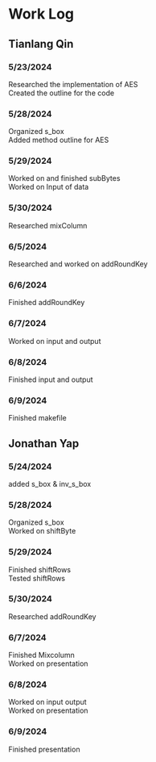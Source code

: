 # Work Log

## Tianlang Qin

### 5/23/2024
Researched the implementation of AES \
Created the outline for the code

### 5/28/2024
Organized s_box \
Added method outline for AES

### 5/29/2024
Worked on and finished subBytes\
Worked on Input of data

### 5/30/2024
Researched mixColumn

### 6/5/2024
Researched and worked on addRoundKey

### 6/6/2024
Finished addRoundKey

### 6/7/2024
Worked on input and output

### 6/8/2024
Finished input and output 

### 6/9/2024
Finished makefile

## Jonathan Yap

### 5/24/2024
added s_box & inv_s_box 

### 5/28/2024
Organized s_box \
Worked on shiftByte

### 5/29/2024
Finished shiftRows\
Tested shiftRows

### 5/30/2024
Researched addRoundKey

### 6/7/2024
Finished Mixcolumn\
Worked on presentation

### 6/8/2024
Worked on input output\
Worked on presentation

### 6/9/2024
Finished presentation
